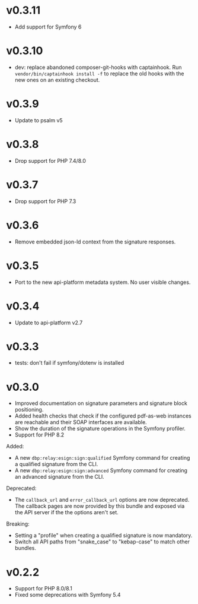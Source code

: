 # v0.3.11

* Add support for Symfony 6

# v0.3.10

* dev: replace abandoned composer-git-hooks with captainhook.
  Run `vendor/bin/captainhook install -f` to replace the old hooks with the new ones
  on an existing checkout.

# v0.3.9

* Update to psalm v5

# v0.3.8

* Drop support for PHP 7.4/8.0

# v0.3.7

* Drop support for PHP 7.3

# v0.3.6

* Remove embedded json-ld context from the signature responses.

# v0.3.5

* Port to the new api-platform metadata system. No user visible changes.

# v0.3.4

* Update to api-platform v2.7

# v0.3.3

* tests: don't fail if symfony/dotenv is installed

# v0.3.0

* Improved documentation on signature parameters and signature block
  positioning.
* Added health checks that check if the configured pdf-as-web instances are
  reachable and their SOAP interfaces are available.
* Show the duration of the signature operations in the Symfony profiler.
* Support for PHP 8.2

Added:

* A new `dbp:relay:esign:sign:qualified` Symfony command for creating a
  qualified signature from the CLI.
* A new `dbp:relay:esign:sign:advanced` Symfony command for creating an
  advanced signature from the CLI.

Deprecated:

* The `callback_url` and `error_callback_url` options are now deprecated. The
  callback pages are now provided by this bundle and exposed via the API server
  if the the options aren't set.

Breaking:

* Setting a "profile" when creating a qualified signature is now mandatory.
* Switch all API paths from "snake_case" to "kebap-case" to match other bundles.

# v0.2.2

* Support for PHP 8.0/8.1
* Fixed some deprecations with Symfony 5.4
